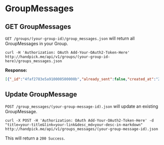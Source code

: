 GroupMessages
===========

GET GroupMessages
-----------------

`GET /groups/(your-group-id)/group_messages.json` will return all GroupMessages in your Group.

```shell
curl -H 'Authorization: OAuth Add-Your-OAuth2-Token-Here' http://handpick.me/api/v1/groups/(your-group-id-here)/groups_messages.json
```

**Response:**

```json
[{"_id":"4faf2783e5a910000500000b","already_sent":false,"created_at":"2012-05-13T03:16:19+00:00","desc":"using god with resque","desc_md":"\nusing god with resque\n\n","group_id":"4f995520b1ec08000800000a","link":"http://thomasmango.com/2010/05/27/resque-in-production/","message_id":"4faf2783e5a910000500000a","title":"Resque in Production by Thomas Mango","updated_at":"2012-05-13T03:16:19+00:00"}, ...]
```

Update GroupMessage
-------------------

`POST /group_messages/(your-group-message-id).json` will update an existing GroupMessage.

```shell
curl -X POST -H 'Authorization: OAuth Add-Your-OAuth2-Token-Here' -d "title=your-title&link=your-link&desc_md=your-desc-in-markdown" http://handpick.me/api/v1/groups_messages/(your-group-message-id).json
```

This will return a `200 Success`.
